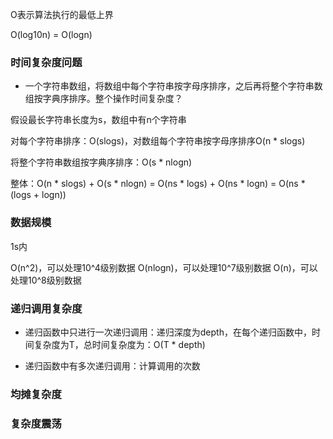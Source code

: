 
O表示算法执行的最低上界

O(log10n) = O(logn)


### 时间复杂度问题

* 一个字符串数组，将数组中每个字符串按字母序排序，之后再将整个字符串数组按字典序排序。整个操作时间复杂度？

假设最长字符串长度为s，数组中有n个字符串

对每个字符串排序：O(slogs)，对数组每个字符串按字母序排序O(n * slogs)

将整个字符串数组按字典序排序：O(s * nlogn)

整体：O(n * slogs) + O(s * nlogn) = O(ns * logs) + O(ns * logn) = O(ns * (logs + logn))


### 数据规模

1s内

O(n^2)，可以处理10^4级别数据
O(nlogn)，可以处理10^7级别数据
O(n)，可以处理10^8级别数据


### 递归调用复杂度

* 递归函数中只进行一次递归调用：递归深度为depth，在每个递归函数中，时间复杂度为T，总时间复杂度为：O(T * depth)

* 递归函数中有多次递归调用：计算调用的次数


### 均摊复杂度


### 复杂度震荡
